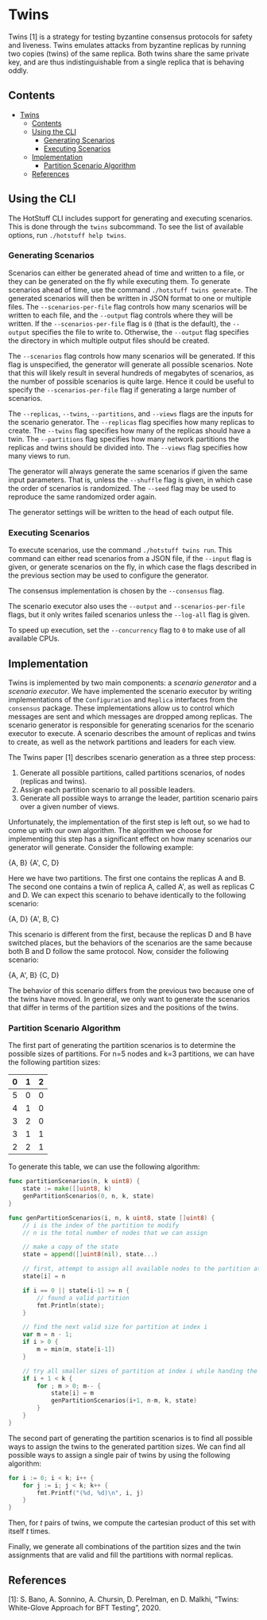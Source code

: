 # Twins

Twins [1] is a strategy for testing byzantine consensus protocols for safety and liveness.
Twins emulates attacks from byzantine replicas by running two copies (twins) of the same replica.
Both twins share the same private key, and are thus indistinguishable from a single replica that is behaving oddly.

## Contents

- [Twins](#twins)
  - [Contents](#contents)
  - [Using the CLI](#using-the-cli)
    - [Generating Scenarios](#generating-scenarios)
    - [Executing Scenarios](#executing-scenarios)
  - [Implementation](#implementation)
    - [Partition Scenario Algorithm](#partition-scenario-algorithm)
  - [References](#references)

## Using the CLI

The HotStuff CLI includes support for generating and executing scenarios. This is done through the `twins` subcommand.
To see the list of available options, run `./hotstuff help twins`.

### Generating Scenarios

Scenarios can either be generated ahead of time and written to a file,
or they can be generated on the fly while executing them.
To generate scenarios ahead of time, use the command `./hotstuff twins generate`.
The generated scenarios will then be written in JSON format to one or multiple files.
The `--scenarios-per-file` flag controls how many scenarios will be written to each file,
and the `--output` flag controls where they will be written.
If the `--scenarios-per-file` flag is `0` (that is the default), the `--output` specifies the file to write to.
Otherwise, the `--output` flag specifies the directory in which multiple output files should be created.

The `--scenarios` flag controls how many scenarios will be generated.
If this flag is unspecified, the generator will generate all possible scenarios.
Note that this will likely result in several hundreds of megabytes of scenarios,
as the number of possible scenarios is quite large.
Hence it could be useful to specify the `--scenarios-per-file` flag if generating a large number of scenarios.

The `--replicas`, `--twins`, `--partitions`, and `--views` flags are the inputs for the scenario generator.
The `--replicas` flag specifies how many replicas to create.
The `--twins` flag specifies how many of the replicas should have a twin.
The `--partitions` flag specifies how many network partitions the replicas and twins should be divided into.
The `--views` flag specifies how many views to run.

The generator will always generate the same scenarios if given the same input parameters.
That is, unless the `--shuffle` flag is given, in which case the order of scenarios is randomized.
The `--seed` flag may be used to reproduce the same randomized order again.

The generator settings will be written to the head of each output file.

### Executing Scenarios

To execute scenarios, use the command `./hotstuff twins run`.
This command can either read scenarios from a JSON file, if the `--input` flag is given,
or generate scenarios on the fly,
in which case the flags described in the previous section may be used to configure the generator.

The consensus implementation is chosen by the `--consensus` flag.

The scenario executor also uses the `--output` and `--scenarios-per-file` flags,
but it only writes failed scenarios unless the `--log-all` flag is given.

To speed up execution, set the `--concurrency` flag to `0` to make use of all available CPUs.

## Implementation

Twins is implemented by two main components: a *scenario generator* and a *scenario executor*.
We have implemented the scenario executor by writing implementations of the `Configuration` and `Replica` interfaces from the `consensus` package.
These implementations allow us to control which messages are sent and which messages are dropped among replicas.
The scenario generator is responsible for generating scenarios for the scenario executor to execute.
A scenario describes the amount of replicas and twins to create, as well as the network partitions and leaders for each view.

The Twins paper [1] describes scenario generation as a three step process:

1. Generate all possible partitions, called partitions scenarios, of nodes (replicas and twins).
2. Assign each partition scenario to all possible leaders.
3. Generate all possible ways to arrange the leader, partition scenario pairs over a given number of views.

Unfortunately, the implementation of the first step is left out, so we had to come up with our own algorithm.
The algorithm we choose for implementing this step has a significant effect on how many scenarios our generator will generate.
Consider the following example:

{A, B} {A', C, D}

Here we have two partitions.
The first one contains the replicas A and B.
The second one contains a twin of replica A, called A', as well as replicas C and D.
We can expect this scenario to behave identically to the following scenario:

{A, D} {A', B, C}

This scenario is different from the first, because the replicas D and B have switched places,
but the behaviors of the scenarios are the same because both B and D follow the same protocol.
Now, consider the following scenario:

{A, A', B} {C, D}

The behavior of this scenario differs from the previous two because one of the twins have moved.
In general, we only want to generate the scenarios that differ in terms of the partition sizes and the positions of the twins.

### Partition Scenario Algorithm

The first part of generating the partition scenarios is to determine the possible sizes of partitions.
For n=5 nodes and k=3 partitions, we can have the following partition sizes:

| 0   | 1   | 2   |
| --- | --- | --- |
| 5   | 0   | 0   |
| 4   | 1   | 0   |
| 3   | 2   | 0   |
| 3   | 1   | 1   |
| 2   | 2   | 1   |

To generate this table, we can use the following algorithm:

```go
func partitionScenarios(n, k uint8) {
    state := make([]uint8, k)
    genPartitionScenarios(0, n, k, state)
}

func genPartitionScenarios(i, n, k uint8, state []uint8) {
    // i is the index of the partition to modify
    // n is the total number of nodes that we can assign

    // make a copy of the state
    state = append([]uint8(nil), state...)

    // first, attempt to assign all available nodes to the partition at index i.
    state[i] = n

    if i == 0 || state[i-1] >= n {
        // found a valid partition
        fmt.Println(state);
    }

    // find the next valid size for partition at index i
    var m = n - 1;
    if i > 0 {
        m = min(m, state[i-1])
    }

    // try all smaller sizes of partition at index i while handing the remaining nodes to the next partitions.
    if i + 1 < k {
        for ; m > 0; m-- {
            state[i] = m
            genPartitionScenarios(i+1, n-m, k, state)
        }
    }
}
```

The second part of generating the partition scenarios is to find all possible ways to assign the twins to the generated partition sizes.
We can find all possible ways to assign a single pair of twins by using the following algorithm:

```go
for i := 0; i < k; i++ {
    for j := i; j < k; k++ {
        fmt.Printf("(%d, %d)\n", i, j)
    }
}
```

Then, for *t* pairs of twins, we compute the cartesian product of this set with itself *t* times.

Finally, we generate all combinations of the partition sizes and the twin assignments that are valid and fill the
partitions with normal replicas.

## References

[1]: S. Bano, A. Sonnino, A. Chursin, D. Perelman, en D. Malkhi, “Twins: White-Glove Approach for BFT Testing”, 2020.
